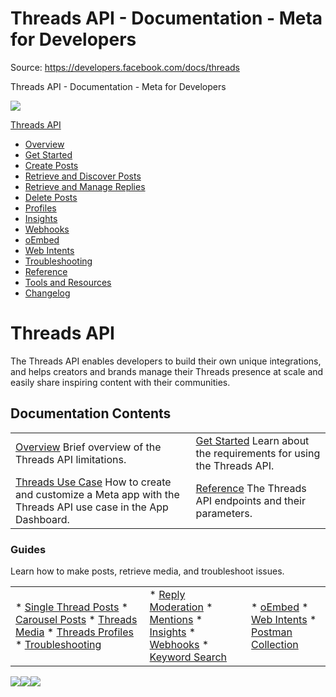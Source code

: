 # Threads API - Documentation - Meta for Developers

Source: https://developers.facebook.com/docs/threads

Threads API - Documentation - Meta for Developers

![](https://facebook.com/security/hsts-pixel.gif)

[Threads API](/docs/threads)

* [Overview](/docs/threads/overview)
* [Get Started](/docs/threads/get-started)
* [Create Posts](/docs/threads/create-posts)
* [Retrieve and Discover Posts](/docs/threads/retrieve-and-discover-posts)
* [Retrieve and Manage Replies](/docs/threads/retrieve-and-manage-replies)
* [Delete Posts](/docs/threads/posts/delete-posts)
* [Profiles](/docs/threads/threads-profiles)
* [Insights](/docs/threads/insights)
* [Webhooks](/docs/threads/webhooks)
* [oEmbed](/docs/threads/tools-and-resources/embed-a-threads-post)
* [Web Intents](/docs/threads/threads-web-intents)
* [Troubleshooting](/docs/threads/troubleshooting)
* [Reference](/docs/threads/reference)
* [Tools and Resources](/docs/threads/tools-and-resources)
* [Changelog](/docs/threads/changelog)

# Threads API

The Threads API enables developers to build their own unique integrations, and helps creators and brands manage their Threads presence at scale and easily share inspiring content with their communities.

## Documentation Contents

|  |  |
| --- | --- |
| [Overview](/docs/threads/overview) Brief overview of the Threads API limitations. | [Get Started](/docs/threads/get-started) Learn about the requirements for using the Threads API. |
| [Threads Use Case](/docs/development/create-an-app/threads-use-case) How to create and customize a Meta app with the Threads API use case in the App Dashboard. | [Reference](/docs/threads/reference) The Threads API endpoints and their parameters. |

### Guides

Learn how to make posts, retrieve media, and troubleshoot issues.

|  |  |  |
| --- | --- | --- |
| * [Single Thread Posts](/docs/threads/posts#single-thread-posts) * [Carousel Posts](/docs/threads/posts#carousel-posts) * [Threads Media](/docs/threads/threads-media) * [Threads Profiles](/docs/threads/threads-profiles) * [Troubleshooting](/docs/threads/troubleshooting) | * [Reply Moderation](/docs/threads/reply-moderation) * [Mentions](/docs/threads/threads-mentions) * [Insights](/docs/threads/insights) * [Webhooks](/docs/threads/webhooks) * [Keyword Search](/docs/threads/keyword-search) | * [oEmbed](/docs/threads/tools-and-resources/embed-a-threads-post) * [Web Intents](/docs/threads/threads-web-intents) * [Postman Collection](/docs/threads/tools-and-resources/postman-collection) |

![](https://www.facebook.com/tr?id=675141479195042&ev=PageView&noscript=1)![](https://www.facebook.com/tr?id=574561515946252&ev=PageView&noscript=1)![](https://www.facebook.com/tr?id=1754628768090156&ev=PageView&noscript=1)